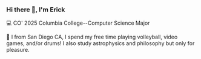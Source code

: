 ### Hi there 👋, I'm Erick

💻 CO' 2025 Columbia College--Computer Science Major

🔭 I from San Diego CA, I spend my free time playing volleyball, video games, and/or drums! I also study astrophysics and philosophy but only for pleasure.

<!--
**ErickCif/ErickCif** is a ✨ _special_ ✨ repository because its `README.md` (this file) appears on your GitHub profile.

Here are some ideas to get you started:

- 🔭 I’m currently working on ...
- 🌱 I’m currently learning ...
- 👯 I’m looking to collaborate on ...
- 🤔 I’m looking for help with ...
- 💬 Ask me about ...
- 📫 How to reach me: ...
- 😄 Pronouns: ...
- ⚡ Fun fact: ...
-->

